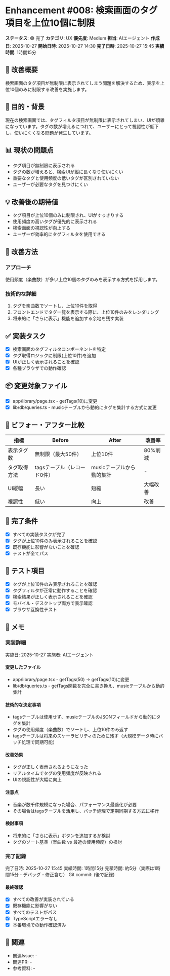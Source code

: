 # Enhancement #008: 検索画面のタグ項目を上位10個に制限

**ステータス**: 🟢 完了
**カテゴリ**: UX
**優先度**: Medium
**担当**: AIエージェント
**作成日**: 2025-10-27
**開始日時**: 2025-10-27 14:30
**完了日時**: 2025-10-27 15:45
**実績時間**: 1時間15分

## 🔧 改善概要

検索画面のタグ項目が無制限に表示されてしまう問題を解決するため、表示を上位10個のみに制限する改善を実施します。

## 🎯 目的・背景

現在の検索画面では、タグフィルタ項目が無制限に表示されてしまい、UIが煩雑になっています。タグの数が増えるにつれて、ユーザーにとって視認性が低下し、使いにくくなる問題が発生しています。

## 📊 現状の問題点

- タグ項目が無制限に表示される
- タグの数が増えると、検索UIが縦に長くなり使いにくい
- 重要なタグと使用頻度の低いタグが区別されていない
- ユーザーが必要なタグを見つけにくい

## 💡 改善後の期待値

- タグ項目が上位10個のみに制限され、UIがすっきりする
- 使用頻度の高いタグが優先的に表示される
- 検索画面の視認性が向上する
- ユーザーが効率的にタグフィルタを使用できる

## 🔧 改善方法

### アプローチ
使用頻度（楽曲数）が多い上位10個のタグのみを表示する方式を採用します。

### 技術的な詳細
1. タグを楽曲数でソートし、上位10件を取得
2. フロントエンドでタグ一覧を表示する際に、上位10件のみをレンダリング
3. 将来的に「さらに表示」機能を追加する余地を残す実装

## ✅ 実装タスク

- [x] 検索画面のタグフィルタコンポーネントを特定
- [x] タグ取得ロジックに制限(上位10件)を追加
- [x] UIが正しく表示されることを確認
- [x] 各種ブラウザでの動作確認

## 📦 変更対象ファイル

- [x] app/library/page.tsx - getTags(10)に変更
- [x] lib/db/queries.ts - musicテーブルから動的にタグを集計する方式に変更

## 🧪 ビフォー・アフター比較

| 指標 | Before | After | 改善率 |
|------|--------|-------|--------|
| 表示タグ数 | 無制限（最大50件） | 上位10件 | 80%削減 |
| タグ取得方法 | tagsテーブル（レコード0件） | musicテーブルから動的集計 | - |
| UI縦幅 | 長い | 短縮 | 大幅改善 |
| 視認性 | 低い | 向上 | 改善 |

## 🎯 完了条件

- [x] すべての実装タスクが完了
- [x] タグが上位10件のみ表示されることを確認
- [x] 既存機能に影響がないことを確認
- [x] テストが全てパス

## 🧪 テスト項目

- [x] タグが上位10件のみ表示されることを確認
- [x] タグフィルタが正常に動作することを確認
- [x] 検索結果が正しく表示されることを確認
- [x] モバイル・デスクトップ両方で表示確認
- [x] ブラウザ互換性テスト

## 📝 メモ

### 実装詳細
実施日: 2025-10-27
実施者: AIエージェント

#### 変更したファイル
- app/library/page.tsx - getTags(50) → getTags(10)に変更
- lib/db/queries.ts - getTags関数を完全に書き換え、musicテーブルから動的集計

#### 技術的な決定事項
- tagsテーブルは使用せず、musicテーブルのJSONフィールドから動的にタグを集計
- タグの使用頻度（楽曲数）でソートし、上位10件のみ返す
- tagsテーブルは将来のスケーラビリティのために残す（大規模データ時にバッチ処理で同期可能）

#### 改善効果
- タグが正しく表示されるようになった
- リアルタイムでタグの使用頻度が反映される
- UIの視認性が大幅に向上

#### 注意点
- 音楽が数千件規模になった場合、パフォーマンス最適化が必要
- その場合はtagsテーブルを活用し、バッチ処理で定期同期する方式に移行

#### 検討事項
- 将来的に「さらに表示」ボタンを追加するか検討
- タグのソート基準（楽曲数 vs 最近の使用頻度）の検討

### 完了記録
完了日時: 2025-10-27 15:45
実績時間: 1時間15分
見積時間: 約5分（実際は1時間15分 - デバッグ・修正含む）
Git commit: (後で記録)

#### 最終確認
- [x] すべての改善が実装されている
- [x] 既存機能に影響がない
- [x] すべてのテストがパス
- [x] TypeScriptエラーなし
- [x] 本番環境での動作確認済み

## 🔗 関連

- 関連Issue: -
- 関連PR: -
- 参考資料: -
